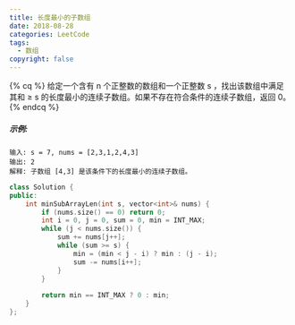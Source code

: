 ```yaml
---
title: 长度最小的子数组
date: 2018-08-28
categories: LeetCode
tags:
  - 数组
copyright: false
---
```

{% cq %}
给定一个含有 n 个正整数的数组和一个正整数 s ，找出该数组中满足其和 ≥ s 的长度最小的连续子数组。如果不存在符合条件的连续子数组，返回 0。
{% endcq %}
<!-- more -->
##### 示例: 
```
输入: s = 7, nums = [2,3,1,2,4,3]
输出: 2
解释: 子数组 [4,3] 是该条件下的长度最小的连续子数组。
```

``` cpp
class Solution {
public:
    int minSubArrayLen(int s, vector<int>& nums) {
        if (nums.size() == 0) return 0;
        int i = 0, j = 0, sum = 0, min = INT_MAX;
        while (j < nums.size()) {
            sum += nums[j++];
            while (sum >= s) {
                min = (min < j - i) ? min : (j - i);
                sum -= nums[i++];
            }
        }
        
        return min == INT_MAX ? 0 : min;
    }
};
```
